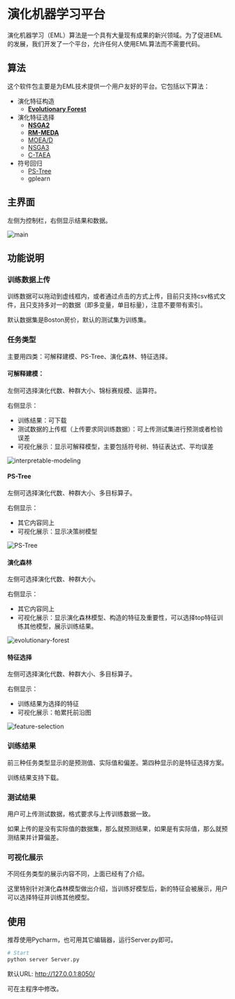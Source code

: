 # 演化机器学习平台

演化机器学习（EML）算法是一个具有大量现有成果的新兴领域。为了促进EML的发展，我们开发了一个平台，允许任何人使用EML算法而不需要代码。

## 算法

这个软件包主要是为EML技术提供一个用户友好的平台。它包括以下算法：

* 演化特征构造
    * [**Evolutionary Forest**](https://ieeexplore.ieee.org/document/9656554)
* 演化特征选择
    * [**NSGA2**](https://ieeexplore.ieee.org/document/996017)
    * [**RM-MEDA**](https://ieeexplore.ieee.org/document/4358761)
    * [MOEA/D](https://ieeexplore.ieee.org/document/4358754)
    * [NSGA3](https://ieeexplore.ieee.org/document/6600851)
    * [C-TAEA](https://ieeexplore.ieee.org/document/8413136)
* 符号回归
  * [PS-Tree](https://www.sciencedirect.com/science/article/pii/S2210650222000335)
  * gplearn

## 主界面

左侧为控制栏，右侧显示结果和数据。

![main](./figure/main.png)

## 功能说明

### 训练数据上传

训练数据可以拖动到虚线框内，或者通过点击的方式上传，目前只支持csv格式文件，且只支持多对一的数据（即多变量，单目标量），注意不要带有索引。

默认数据集是Boston房价，默认的测试集为训练集。

### 任务类型

主要用四类：可解释建模、PS-Tree、演化森林、特征选择。

#### **可解释建模：**

左侧可选择演化代数、种群大小、锦标赛规模、运算符。

右侧显示：

- 训练结果：可下载
- 测试数据的上传框（上传要求同训练数据）：可上传测试集进行预测或者检验误差
- 可视化展示：显示可解释模型，主要包括符号树、特征表达式、平均误差

![interpretable-modeling](./figure/interpretable-modeling.png)

#### PS-Tree

左侧可选择演化代数、种群大小、多目标算子。

右侧显示：

- 其它内容同上
- 可视化展示：显示决策树模型

![PS-Tree](./figure/PS-Tree.png)

#### 演化森林

左侧可选择演化代数、种群大小。

右侧显示：

- 其它内容同上
- 可视化展示：显示演化森林模型、构造的特征及重要性，可以选择top特征训练其他模型，展示训练结果。

![evolutionary-forest](./figure/evolutionary-forest.png)

#### 特征选择

左侧可选择演化代数、种群大小、多目标算子。

右侧显示：

- 训练结果为选择的特征
- 可视化展示：帕累托前沿图

![feature-selection](./figure/feature-selection.png)

### 训练结果

前三种任务类型显示的是预测值、实际值和偏差。第四种显示的是特征选择方案。

训练结果支持下载。

### 测试结果

用户可上传测试数据，格式要求与上传训练数据一致。

如果上传的是没有实际值的数据集，那么就预测结果，如果是有实际值，那么就预测结果并计算偏差。

### 可视化展示

不同任务类型的展示内容不同，上面已经有了介绍。

这里特别针对演化森林模型做出介绍，当训练好模型后，新的特征会被展示，用户可以选择特征并训练其他模型。

## 使用

推荐使用Pycharm，也可用其它编辑器，运行Server.py即可。

```bash
# Start
python server Server.py
```

默认URL: http://127.0.0.1:8050/

可在主程序中修改。

